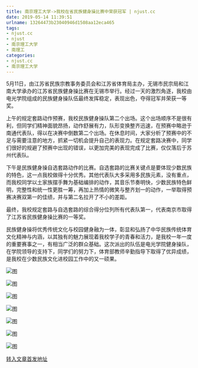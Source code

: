 ```yaml
---
title: 南京理工大学->我校在省民族健身操比赛中荣获冠军 | njust.cc
date: 2019-05-14 11:39:51
urlname: 13264473b23040946d1508aa12eca465
tags: 
- njust.cc
- njust
- 南京理工大学
- 南理工
categories:
- njust.cc
- 南京理工大学
---
```



5月11日，由江苏省民族宗教事务委员会和江苏省体育局主办，无锡市民宗局和江南大学承办的江苏省民族健身操比赛在无锡市举行。经过一天的激烈角逐，我校由电光学院组成的民族健身操队伍最终发挥稳定，表现出色，夺得冠军并荣获一等奖。    

上午的规定套路动作预赛，我校民族健身操队第二个出场。这个出场顺序不是很有利，但同学们精神面貌昂扬，动作舒展有力，队形变换整齐迅速，在预赛中略逊于南通代表队，得以在决赛中倒数第二个出场。在休息时间，大家分析了预赛中的不足与需要注意的地方，抓紧一切机会提升自己的表现力。在规定套路决赛中，同学们很好的规避了预赛中出现的错误，以更加完美的表现完成了比赛，仅仅落后于苏州代表队。    

下午是民族健身操自选套路动作的比赛。自选套路的比赛关键点是要体现少数民族的特色，这一点我校做得十分优秀。其他代表队大多采用多民族元素，没有重点，而我校同学以土家族摆手舞为基础编排的动作，其音乐节奏明快，少数民族特色鲜明，完整性和统一性更胜一筹，再加上热情的微笑与整齐划一的动作，一举取得预赛决赛双第一的佳绩，并与第二名拉开了不小的差距。    

最终，我校规定套路与自选套路的综合得分位列所有代表队第一，代表南京市取得了江苏省民族健身操比赛的一等奖。

民族健身操将优秀传统文化与校园健身融为一体，彰显和弘扬了中华民族传统体育文化精神与内涵，以其独有的魅力展现着我校学子的青春和活力，是我校一年一度的重要赛事之一，有相当广泛的群众基础。这次派出的队伍是电光学院健身操队，在学院领导的支持下，同学们的努力下，体育部教师辛勤指导下取得了优异成绩，是我校在少数民族文化进校园工作中的又一硕果。



![图](http://zs.njust.edu.cn/_upload/article/images/1d/da/12db7597480bb3786d9c6b06e3ad/ea459949-585e-4c86-baac-0d268cefa987.jpg)

![图](http://zs.njust.edu.cn/_upload/article/images/1d/da/12db7597480bb3786d9c6b06e3ad/d33849a3-7a41-4359-bb6d-be18a88b935b.jpg)

![图](http://zs.njust.edu.cn/_upload/article/images/1d/da/12db7597480bb3786d9c6b06e3ad/cce8a6d3-ab2d-4b92-8c11-804560a905ab.jpg)

![图](http://zs.njust.edu.cn/_upload/article/images/1d/da/12db7597480bb3786d9c6b06e3ad/44ef0f3b-134d-4dee-9373-1e50c1aadbba.jpg)

![图](http://zs.njust.edu.cn/_upload/article/images/1d/da/12db7597480bb3786d9c6b06e3ad/d4c7a1f2-418e-46ac-bab2-9938c94d17ca.jpg)

![图](http://zs.njust.edu.cn/_upload/article/images/1d/da/12db7597480bb3786d9c6b06e3ad/acf240a0-dd27-4deb-844d-f059d82b2fc1.jpg)

![图](http://zs.njust.edu.cn/_upload/article/images/1d/da/12db7597480bb3786d9c6b06e3ad/3077b746-b068-4bc6-ab8e-1218dce21acf.jpg)

[转入文章首发地址](http://zs.njust.edu.cn/12/3b/c4621a201275/page.htm)
